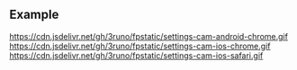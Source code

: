 ## Example

https://cdn.jsdelivr.net/gh/3runo/fpstatic/settings-cam-android-chrome.gif
https://cdn.jsdelivr.net/gh/3runo/fpstatic/settings-cam-ios-chrome.gif
https://cdn.jsdelivr.net/gh/3runo/fpstatic/settings-cam-ios-safari.gif

